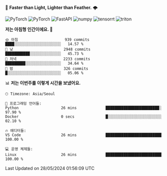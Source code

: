 :rocket: **Faster than Light, Lighter than Feather.** 🌩️

  <img alt="PyTorch" src ="https://img.shields.io/badge/PyTorch-EE4C2C.svg?&style=for-the-badge&logo=PyTorch&logoColor=white"/> <img alt="PyTorch" src ="https://img.shields.io/badge/Lightning-792EE5.svg?&style=for-the-badge&logo=PyTorch Lightning&logoColor=white"/> <img alt="FastAPI" src ="https://img.shields.io/badge/FastAPI-3E8E84.svg?&style=for-the-badge&logo=FastAPI&logoColor=white"/> <img alt="numpy" src ="https://img.shields.io/badge/NumPy-013243.svg?&style=for-the-badge&logo=NumPy&logoColor=white"/> <img alt="tensorrt" src ="https://img.shields.io/badge/TensorRT-76B900.svg?&style=for-the-badge&logo=nvidia&logoColor=white"/> <img alt="triton" src ="https://img.shields.io/badge/Triton-76B900.svg?&style=for-the-badge&logo=nvidia&logoColor=white"/>

<!--START_SECTION:waka-->

**저는 아침형 인간이에요. 🐤** 

```text
🌞 아침                     939 commits         ████░░░░░░░░░░░░░░░░░░░░░   14.57 % 
🌆 낮　                     2948 commits        ███████████░░░░░░░░░░░░░░   45.73 % 
🌃 저녁                     2233 commits        █████████░░░░░░░░░░░░░░░░   34.64 % 
🌙 밤　                     326 commits         █░░░░░░░░░░░░░░░░░░░░░░░░   05.06 % 
```


📊 **저는 이번주를 이렇게 시간을 보냈어요.** 

```text
🕑︎ Timezone: Asia/Seoul

💬 프로그래밍 언어들: 
Python                   26 mins             ████████████████████████░   97.90 % 
Docker                   0 secs              █░░░░░░░░░░░░░░░░░░░░░░░░   02.10 % 

🔥 에디터들: 
VS Code                  26 mins             █████████████████████████   100.00 % 

💻 운영 체제들: 
Linux                    26 mins             █████████████████████████   100.00 % 
```


 Last Updated on 28/05/2024 01:56:09 UTC
<!--END_SECTION:waka-->
